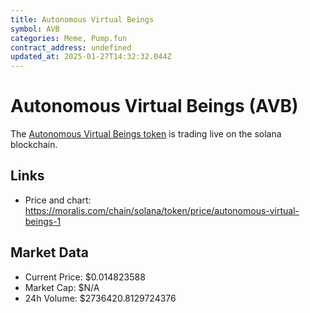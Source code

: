 ```yaml
---
title: Autonomous Virtual Beings 
symbol: AVB
categories: Meme, Pump.fun
contract_address: undefined
updated_at: 2025-01-27T14:32:32.044Z
---
```


# Autonomous Virtual Beings  (AVB)
The [Autonomous Virtual Beings  token](https://moralis.com/chain/solana/token/price/autonomous-virtual-beings-1) is trading live on the solana blockchain.

## Links
- Price and chart: https://moralis.com/chain/solana/token/price/autonomous-virtual-beings-1

## Market Data
- Current Price: $0.014823588
- Market Cap: $N/A
- 24h Volume: $2736420.8129724376
